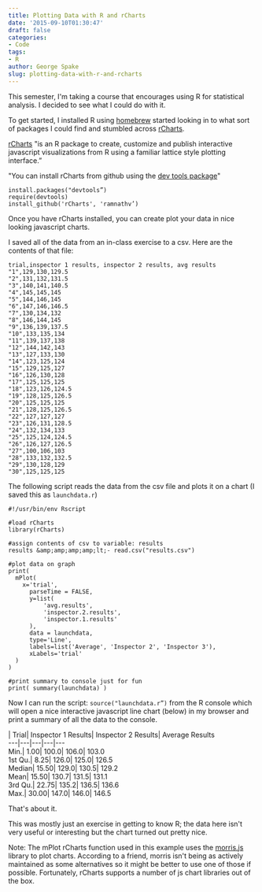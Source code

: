 ```yaml
---
title: Plotting Data with R and rCharts
date: '2015-09-10T01:30:47'
draft: false
categories:
- Code
tags:
- R
author: George Spake
slug: plotting-data-with-r-and-rcharts
---
```


This semester, I'm taking a course that encourages using R for statistical
analysis. I decided to see what I could do with it.

To get started, I installed R using [homebrew](http://brew.sh/) started
looking in to what sort of packages I could find and stumbled across
[rCharts](http://rcharts.io/).
<!--more-->
[rCharts](http://rcharts.io/) "is an R package to create, customize and
publish interactive javascript visualizations from R using a familiar lattice
style plotting interface.”

"You can install rCharts from github using the [dev tools
package](https://cran.r-project.org/web/packages/devtools/index.html)"

    
    
    install.packages("devtools”) 
    require(devtools) 
    install_github('rCharts', 'ramnathv’)

Once you have rCharts installed, you can create plot your data in nice looking
javascript charts.

I saved all of the data from an in-class exercise to a csv. Here are the
contents of that file:

    
    
    trial,inspector 1 results, inspector 2 results, avg results
    "1",129,130,129.5
    "2",131,132,131.5
    "3",140,141,140.5
    "4",145,145,145
    "5",144,146,145
    "6",147,146,146.5
    "7",130,134,132
    "8",146,144,145
    "9",136,139,137.5
    "10",133,135,134
    "11",139,137,138
    "12",144,142,143
    "13",127,133,130
    "14",123,125,124
    "15",129,125,127
    "16",126,130,128
    "17",125,125,125
    "18",123,126,124.5
    "19",128,125,126.5
    "20",125,125,125
    "21",128,125,126.5
    "22",127,127,127
    "23",126,131,128.5
    "24",132,134,133
    "25",125,124,124.5
    "26",126,127,126.5
    "27",100,106,103
    "28",133,132,132.5
    "29",130,128,129
    "30",125,125,125

The following script reads the data from the csv file and plots it on a chart
(I saved this as `launchdata.r`)

    
    
    #!/usr/bin/env Rscript
    
    #load rCharts
    library(rCharts)
    
    #assign contents of csv to variable: results
    results &amp;amp;amp;amp;lt;- read.csv("results.csv")
    
    #plot data on graph
    print(
      mPlot(
        x='trial',
          parseTime = FALSE,
          y=list(
              'avg.results',
              'inspector.2.results',
              'inspector.1.results'
          ),
          data = launchdata,
          type='Line',
          labels=list('Average', 'Inspector 2', 'Inspector 3'),
          xLabels='trial'
      )
    )
    
    #print summary to console just for fun
    print( summary(launchdata) )

Now I can run the script: `source("launchdata.r”)` from the R console which
will open a nice interactive javascript line chart (below) in my browser and
print a summary of all the data to the console.

 | Trial| Inspector 1 Results| Inspector 2 Results| Average Results  
---|---|---|---|---  
Min.| 1.00| 100.0| 106.0| 103.0  
1st Qu.| 8.25| 126.0| 125.0| 126.5  
Median| 15.50| 129.0| 130.5| 129.2  
Mean| 15.50| 130.7| 131.5| 131.1  
3rd Qu.| 22.75| 135.2| 136.5| 136.6  
Max.| 30.00| 147.0| 146.0| 146.5  
  
That's about it.

This was mostly just an exercise in getting to know R; the data here isn't
very useful or interesting but the chart turned out pretty nice.

Note: The mPlot rCharts function used in this example uses the
[morris.js](http://morrisjs.github.io/morris.js/) library to plot charts.
According to a friend, morris isn't being as actively maintained as some
alternatives so it might be better to use one of those if possible.
Fortunately, rCharts supports a number of js chart libraries out of the box.
